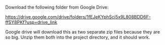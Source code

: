 Download the following folder from Google Drive:

https://drive.google.com/drive/folders/1fEJeKYphScj5x9L808BDD6F-ffSY8PKf?usp=drive_link

Google drive will download this as two separate zip files because they are so big.
Unzip them both into the project directory, and it should work.
